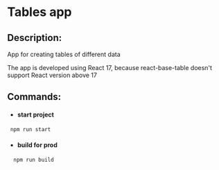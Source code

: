 # Tables app

## Description:
App for creating tables of different data

The app is developed using React 17, because  react-base-table doesn't support React version above 17

## Commands:

- #### start project

```bash
 npm run start
```

- #### build for prod

```bash
  npm run build
```